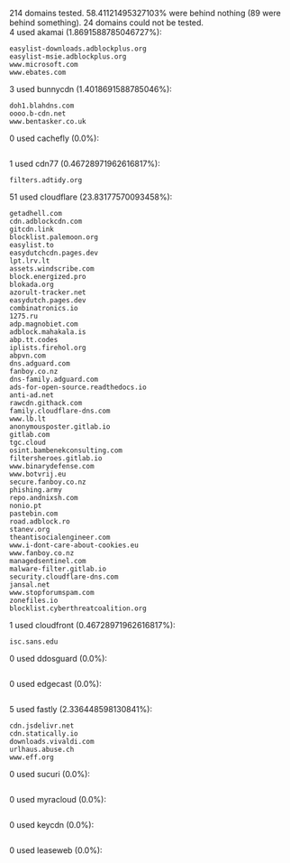 214 domains tested. 58.41121495327103% were behind nothing (89 were behind something). 24 domains could not be tested.<br>
4 used akamai (1.8691588785046727%):
```
easylist-downloads.adblockplus.org
easylist-msie.adblockplus.org
www.microsoft.com
www.ebates.com
```

3 used bunnycdn (1.4018691588785046%):
```
doh1.blahdns.com
oooo.b-cdn.net
www.bentasker.co.uk
```

0 used cachefly (0.0%):
```

```

1 used cdn77 (0.46728971962616817%):
```
filters.adtidy.org
```

51 used cloudflare (23.83177570093458%):
```
getadhell.com
cdn.adblockcdn.com
gitcdn.link
blocklist.palemoon.org
easylist.to
easydutchcdn.pages.dev
lpt.lrv.lt
assets.windscribe.com
block.energized.pro
blokada.org
azorult-tracker.net
easydutch.pages.dev
combinatronics.io
1275.ru
adp.magnobiet.com
adblock.mahakala.is
abp.tt.codes
iplists.firehol.org
abpvn.com
dns.adguard.com
fanboy.co.nz
dns-family.adguard.com
ads-for-open-source.readthedocs.io
anti-ad.net
rawcdn.githack.com
family.cloudflare-dns.com
www.lb.lt
anonymousposter.gitlab.io
gitlab.com
tgc.cloud
osint.bambenekconsulting.com
filtersheroes.gitlab.io
www.binarydefense.com
www.botvrij.eu
secure.fanboy.co.nz
phishing.army
repo.andnixsh.com
nonio.pt
pastebin.com
road.adblock.ro
stanev.org
theantisocialengineer.com
www.i-dont-care-about-cookies.eu
www.fanboy.co.nz
managedsentinel.com
malware-filter.gitlab.io
security.cloudflare-dns.com
jansal.net
www.stopforumspam.com
zonefiles.io
blocklist.cyberthreatcoalition.org
```

1 used cloudfront (0.46728971962616817%):
```
isc.sans.edu
```

0 used ddosguard (0.0%):
```

```

0 used edgecast (0.0%):
```

```

5 used fastly (2.336448598130841%):
```
cdn.jsdelivr.net
cdn.statically.io
downloads.vivaldi.com
urlhaus.abuse.ch
www.eff.org
```

0 used sucuri (0.0%):
```

```

0 used myracloud (0.0%):
```

```

0 used keycdn (0.0%):
```

```

0 used leaseweb (0.0%):
```

```
